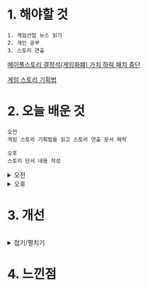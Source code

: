 # 1. 해야할 것
```
1. 게임산업 뉴스 읽기
2. 개인 공부
3. 스토리 연출
```
[메이플스토리 결정석(게임화폐) 가치 하락 패치 중단](https://www.gamemeca.com/view.php?gid=1744740)

[게임 스토리 기획법](https://rockmannetwork.tistory.com/entry/%EA%B2%8C%EC%9E%84%EA%B8%B0%ED%9A%8D-%EA%B2%8C%EC%9E%84%EC%8B%9C%EB%82%98%EB%A6%AC%EC%98%A4%EA%B2%8C%EC%9E%84%EC%8A%A4%ED%86%A0%EB%A6%AC-%EA%B0%9C%EB%A1%A0)

# 2. 오늘 배운 것
```
오전
게임 스토리 기획법을 읽고 스토리 연출 문서 제작

오후
스토리 단서 내용 작성
```
<details>
<summary>오전</summary>

1. PTSD 치료에 관한 것
```
주인공은 PTSD가 악화됨으로써 다시 한번 병원을 찾은 상태이다.
심리치료하는 과정을 공부하고 이것을 연출로 사용하기 위해 관련 레퍼런스를 찾아봤다.
```
![image](https://github.com/JM94Ent/TIL-WIL/assets/143363550/3fe41115-2ca1-4007-b53b-7782fb7def8a)

****
2. 게임 스토리의 근거 정리

![image](https://github.com/JM94Ent/TIL-WIL/assets/143363550/eb181595-e78a-4b8a-950f-cbbe9423ac39)
****
</details>


<details>
<summary>오후</summary>


</details>




# 3. 개선
```

```
<details>
<summary>접기/펼치기</summary>


</details>



# 4. 느낀점
```

```


